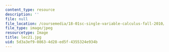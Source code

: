 ```yaml
---
content_type: resource
description: ''
file: null
file_location: /coursemedia/18-01sc-single-variable-calculus-fall-2010/5d3a3ef908634d28ed5f4355324e934b_lec21.jpg
file_type: image/jpeg
resourcetype: Image
title: lec21.jpg
uid: 5d3a3ef9-0863-4d28-ed5f-4355324e934b
---
```

